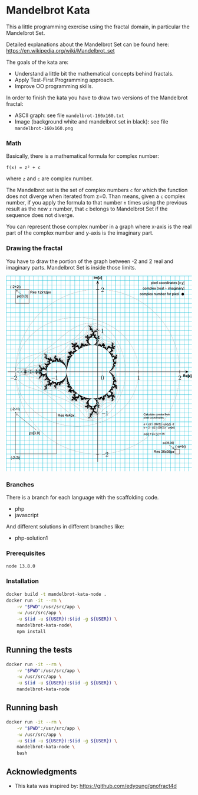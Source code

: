 # Mandelbrot Kata

This a little programming exercise using the fractal domain, in particular the Mandelbrot Set.

Detailed explanations about the Mandelbrot Set can be found here:
https://en.wikipedia.org/wiki/Mandelbrot_set

The goals of the kata are:

* Understand a little bit the mathematical concepts behind fractals.
* Apply Test-First Programming approach.
* Improve OO programming skills.

In order to finish the kata you have to draw two versions of the Mandelbrot fractal:

* ASCII graph: see file `mandelbrot-160x160.txt`
* Image (background white and mandelbrot set in black): see file `mandelbrot-160x160.png`

### Math

Basically, there is a mathematical formula for complex number:

```
f(x) = z² + c
```

where `z` and `c` are complex number. 

The Mandelbrot set is the set of complex numbers `c` for which the function does not diverge when iterated from z=0.
Than means, given a `c` complex number, if you apply the formula to that number `n` times using the previous result as the new `z` number, that `c` belongs to Mandelbrot Set if the sequence does not diverge.

You can represent those complex number in a graph where x-axis is the real part of the complex number and y-axis is the imaginary part.

### Drawing the fractal

You have to draw the portion of the graph between -2 and 2 real and imaginary parts.
Mandelbrot Set is inside those limits.

![Mandelbrot Graph](https://raw.githubusercontent.com/HyveInnovate/mandelbrot-kata/master/mandelbrot-graph.png)

### Branches

There is a branch for each language with the scaffolding code.

* php
* javascript

And different solutions in different branches like:

* php-solution1

### Prerequisites

```
node 13.8.0
```

### Installation

```bash
docker build -t mandelbrot-kata-node .
docker run -it --rm \
	-v "$PWD":/usr/src/app \
	-w /usr/src/app \
	-u $(id -u ${USER}):$(id -g ${USER}) \
	mandelbrot-kata-node\
    npm install 
```

## Running the tests

```bash
docker run -it --rm \
	-v "$PWD":/usr/src/app \
	-w /usr/src/app \
	-u $(id -u ${USER}):$(id -g ${USER}) \
	mandelbrot-kata-node
```

## Running bash

```bash
docker run -it --rm \
	-v "$PWD":/usr/src/app \
	-w /usr/src/app \
	-u $(id -u ${USER}):$(id -g ${USER}) \
	mandelbrot-kata-node \
    bash
```    

## Acknowledgments

* This kata was inspired by: https://github.com/edyoung/gnofract4d